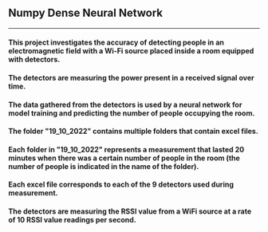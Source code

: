## Numpy Dense Neural Network

---------------------------------

#### This project investigates the accuracy of detecting people in an electromagnetic field with a Wi-Fi source placed inside a room equipped with detectors.
#### The detectors are measuring the power present in a received signal over time.
#### The data gathered from the detectors is used by a neural network for model training and predicting the number of people occupying the room.

#### The folder "19_10_2022" contains multiple folders that contain excel files.
#### Each folder in "19_10_2022" represents a measurement that lasted 20 minutes when there was a certain number of people in the room (the number of people is indicated in the name of the folder).
#### Each excel file corresponds to each of the 9 detectors used during measurement. 
#### The detectors are measuring the RSSI value from a WiFi source at a rate of 10 RSSI value readings per second.
